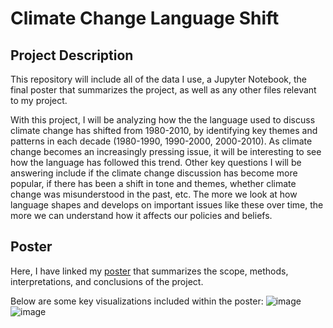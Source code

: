 # Climate Change Language Shift
## Project Description
This repository will include all of the data I use, a Jupyter Notebook, the final poster that summarizes the project, as well as any other files relevant to my project. 

With this project, I will be analyzing how the the language used to discuss climate change has shifted from 1980-2010, by identifying key themes and patterns in each decade (1980-1990, 1990-2000, 2000-2010). As climate change becomes an increasingly pressing issue, it will be interesting to see how the language has followed this trend. Other key questions I will be answering include if the climate change discussion has become more popular, if there has been a shift in tone and themes, whether climate change was misunderstood in the past, etc. The more we look at how language shapes and develops on important issues like these over time, the more we can understand how it affects our policies and beliefs. 



## Poster
Here, I have linked my [poster](https://drive.google.com/file/d/13ysMLgDCX0QncSGDZYKAKYJUUYGlDcqT/view?usp=sharing) that summarizes the scope, methods, interpretations, and conclusions of the project.

Below are some key visualizations included within the poster:
![image](https://user-images.githubusercontent.com/85643410/124233390-06f98280-dad0-11eb-85a1-3616767db0b8.png)
![image](https://user-images.githubusercontent.com/85643410/124233455-15479e80-dad0-11eb-9380-3028d0d26693.png)

